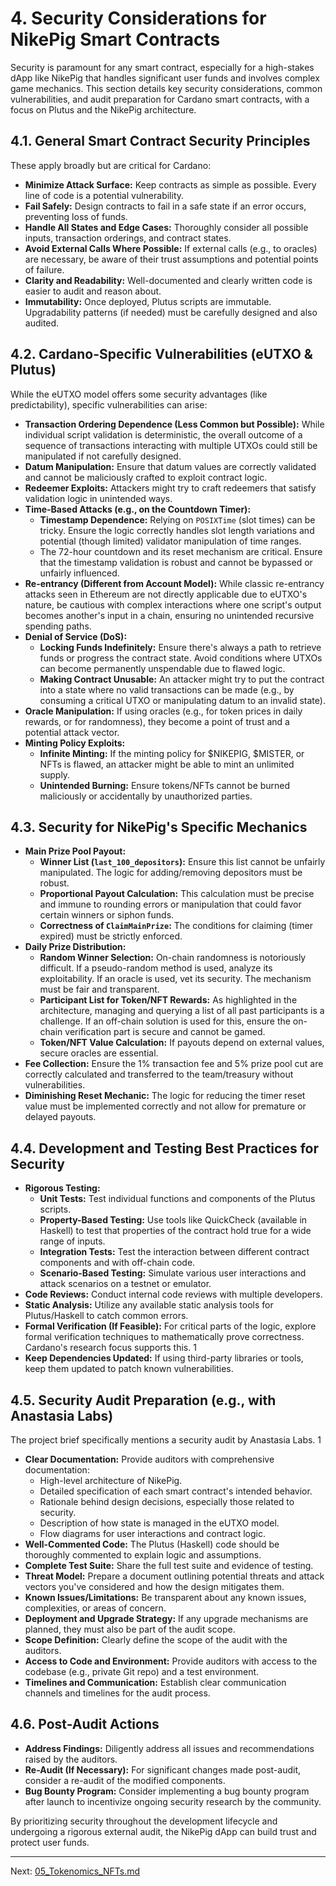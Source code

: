 # 4. Security Considerations for NikePig Smart Contracts

Security is paramount for any smart contract, especially for a high-stakes dApp like NikePig that handles significant user funds and involves complex game mechanics. This section details key security considerations, common vulnerabilities, and audit preparation for Cardano smart contracts, with a focus on Plutus and the NikePig architecture.

## 4.1. General Smart Contract Security Principles

These apply broadly but are critical for Cardano:

*   **Minimize Attack Surface:** Keep contracts as simple as possible. Every line of code is a potential vulnerability.
*   **Fail Safely:** Design contracts to fail in a safe state if an error occurs, preventing loss of funds.
*   **Handle All States and Edge Cases:** Thoroughly consider all possible inputs, transaction orderings, and contract states.
*   **Avoid External Calls Where Possible:** If external calls (e.g., to oracles) are necessary, be aware of their trust assumptions and potential points of failure.
*   **Clarity and Readability:** Well-documented and clearly written code is easier to audit and reason about.
*   **Immutability:** Once deployed, Plutus scripts are immutable. Upgradability patterns (if needed) must be carefully designed and also audited.

## 4.2. Cardano-Specific Vulnerabilities (eUTXO & Plutus)

While the eUTXO model offers some security advantages (like predictability), specific vulnerabilities can arise:

*   **Transaction Ordering Dependence (Less Common but Possible):** While individual script validation is deterministic, the overall outcome of a sequence of transactions interacting with multiple UTXOs could still be manipulated if not carefully designed.
*   **Datum Manipulation:** Ensure that datum values are correctly validated and cannot be maliciously crafted to exploit contract logic.
*   **Redeemer Exploits:** Attackers might try to craft redeemers that satisfy validation logic in unintended ways.
*   **Time-Based Attacks (e.g., on the Countdown Timer):**
    *   **Timestamp Dependence:** Relying on `POSIXTime` (slot times) can be tricky. Ensure the logic correctly handles slot length variations and potential (though limited) validator manipulation of time ranges.
    *   The 72-hour countdown and its reset mechanism are critical. Ensure that the timestamp validation is robust and cannot be bypassed or unfairly influenced.
*   **Re-entrancy (Different from Account Model):** While classic re-entrancy attacks seen in Ethereum are not directly applicable due to eUTXO's nature, be cautious with complex interactions where one script's output becomes another's input in a chain, ensuring no unintended recursive spending paths.
*   **Denial of Service (DoS):**
    *   **Locking Funds Indefinitely:** Ensure there's always a path to retrieve funds or progress the contract state. Avoid conditions where UTXOs can become permanently unspendable due to flawed logic.
    *   **Making Contract Unusable:** An attacker might try to put the contract into a state where no valid transactions can be made (e.g., by consuming a critical UTXO or manipulating datum to an invalid state).
*   **Oracle Manipulation:** If using oracles (e.g., for token prices in daily rewards, or for randomness), they become a point of trust and a potential attack vector.
*   **Minting Policy Exploits:**
    *   **Infinite Minting:** If the minting policy for $NIKEPIG, $MISTER, or NFTs is flawed, an attacker might be able to mint an unlimited supply.
    *   **Unintended Burning:** Ensure tokens/NFTs cannot be burned maliciously or accidentally by unauthorized parties.

## 4.3. Security for NikePig's Specific Mechanics

*   **Main Prize Pool Payout:**
    *   **Winner List (`last_100_depositors`):** Ensure this list cannot be unfairly manipulated. The logic for adding/removing depositors must be robust.
    *   **Proportional Payout Calculation:** This calculation must be precise and immune to rounding errors or manipulation that could favor certain winners or siphon funds.
    *   **Correctness of `ClaimMainPrize`:** The conditions for claiming (timer expired) must be strictly enforced.
*   **Daily Prize Distribution:**
    *   **Random Winner Selection:** On-chain randomness is notoriously difficult. If a pseudo-random method is used, analyze its exploitability. If an oracle is used, vet its security. The mechanism must be fair and transparent.
    *   **Participant List for Token/NFT Rewards:** As highlighted in the architecture, managing and querying a list of all past participants is a challenge. If an off-chain solution is used for this, ensure the on-chain verification part is secure and cannot be gamed.
    *   **Token/NFT Value Calculation:** If payouts depend on external values, secure oracles are essential.
*   **Fee Collection:** Ensure the 1% transaction fee and 5% prize pool cut are correctly calculated and transferred to the team/treasury without vulnerabilities.
*   **Diminishing Reset Mechanic:** The logic for reducing the timer reset value must be implemented correctly and not allow for premature or delayed payouts.

## 4.4. Development and Testing Best Practices for Security

*   **Rigorous Testing:**
    *   **Unit Tests:** Test individual functions and components of the Plutus scripts.
    *   **Property-Based Testing:** Use tools like QuickCheck (available in Haskell) to test that properties of the contract hold true for a wide range of inputs.
    *   **Integration Tests:** Test the interaction between different contract components and with off-chain code.
    *   **Scenario-Based Testing:** Simulate various user interactions and attack scenarios on a testnet or emulator.
*   **Code Reviews:** Conduct internal code reviews with multiple developers.
*   **Static Analysis:** Utilize any available static analysis tools for Plutus/Haskell to catch common errors.
*   **Formal Verification (If Feasible):** For critical parts of the logic, explore formal verification techniques to mathematically prove correctness. Cardano's research focus supports this. <mcreference link="https://www.antiersolutions.com/cardano-blockchain-development-a-comprehensive-guide/" index="1">1</mcreference>
*   **Keep Dependencies Updated:** If using third-party libraries or tools, keep them updated to patch known vulnerabilities.

## 4.5. Security Audit Preparation (e.g., with Anastasia Labs)

The project brief specifically mentions a security audit by Anastasia Labs. <mcreference link="https://www.antiersolutions.com/cardano-blockchain-development-a-comprehensive-guide/" index="1">1</mcreference>

*   **Clear Documentation:** Provide auditors with comprehensive documentation:
    *   High-level architecture of NikePig.
    *   Detailed specification of each smart contract's intended behavior.
    *   Rationale behind design decisions, especially those related to security.
    *   Description of how state is managed in the eUTXO model.
    *   Flow diagrams for user interactions and contract logic.
*   **Well-Commented Code:** The Plutus (Haskell) code should be thoroughly commented to explain logic and assumptions.
*   **Complete Test Suite:** Share the full test suite and evidence of testing.
*   **Threat Model:** Prepare a document outlining potential threats and attack vectors you've considered and how the design mitigates them.
*   **Known Issues/Limitations:** Be transparent about any known issues, complexities, or areas of concern.
*   **Deployment and Upgrade Strategy:** If any upgrade mechanisms are planned, they must also be part of the audit scope.
*   **Scope Definition:** Clearly define the scope of the audit with the auditors.
*   **Access to Code and Environment:** Provide auditors with access to the codebase (e.g., private Git repo) and a test environment.
*   **Timelines and Communication:** Establish clear communication channels and timelines for the audit process.

## 4.6. Post-Audit Actions

*   **Address Findings:** Diligently address all issues and recommendations raised by the auditors.
*   **Re-Audit (If Necessary):** For significant changes made post-audit, consider a re-audit of the modified components.
*   **Bug Bounty Program:** Consider implementing a bug bounty program after launch to incentivize ongoing security research by the community.

By prioritizing security throughout the development lifecycle and undergoing a rigorous external audit, the NikePig dApp can build trust and protect user funds.

---

Next: [05_Tokenomics_NFTs.md](./05_Tokenomics_NFTs.md)